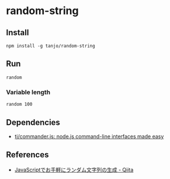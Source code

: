 # random-string

## Install

```
npm install -g tanjo/random-string
```

## Run

```
random
```

### Variable length

```
random 100
```

## Dependencies
- [tj/commander\.js: node\.js command\-line interfaces made easy](https://github.com/tj/commander.js/)


## References
- [JavaScriptでお手軽にランダム文字列の生成 \- Qiita](https://qiita.com/fukasawah/items/db7f0405564bdc37820e)